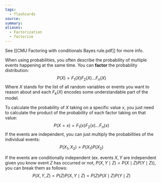 ```yaml
---
tags:
  - flashcards
source: 
summary: 
aliases:
  - Factorization
  - factorize
---
```

See [[CMU Factoring with conditionals Bayes rule.pdf]] for more info.

When using probabilities, you often describe the probability of multiple events happening at the same time. You can **factor** the probability distribution:
$$P(X)=F_{1}(X)F_{2}(X)\dots F_{n}(X)$$
Where $X$ stands for the list of all random variables or events you want to reason about and each $F_k(X)$ encodes some understandable part of the model.

To calculate the probability of $X$ taking on a specific value $x$, you just need to calculate the product of the probability of each factor taking on that value:
$$P(X=x)=F_{1}(x)F_{2}(x)\dots F_{n}(x)$$
If the events are independent, you can just multiply the probabilities of the individual events:
$$P(X_{1},X_{2})=P(X_{1})P(X_{2})
$$

If the events are conditionally independent (ex. events $X, Y$ are independent given you know event $Z$ has occurred or not, $P(X, Y \mid Z)=P(X \mid Z) P(Y \mid Z)$), you can break them as follows:
$$P(X,Y,Z)=P(Z)P(X,Y\mid Z)=P(Z)P(X\mid Z)P(Y\mid Z)
$$